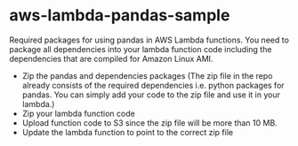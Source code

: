# aws-lambda-pandas-sample
Required packages for using pandas in AWS Lambda functions. You need to package all dependencies into your lambda function code including the dependencies that are compiled for Amazon Linux AMI.

 - Zip the pandas and dependencies packages (The zip file in the repo already consists of the required dependencies i.e. python packages for pandas. You can simply add your code to the zip file and use it in your lambda.)
 - Zip your lambda function code
 - Upload function code to S3 since the zip file will be more than 10 MB.
 - Update the lambda function to point to the correct zip file

